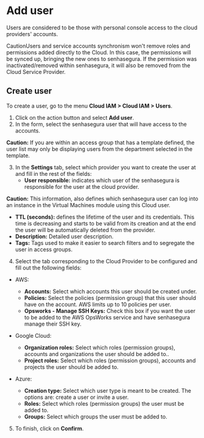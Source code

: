 # Add user

Users are considered to be those with personal console access to the cloud providers' accounts.

CautionUsers and service accounts synchronism won't remove roles and permissions added directly to the Cloud. In this case, the permissions will be synced up, bringing the new ones to senhasegura. If the permission was inactivated/removed within senhasegura, it will also be removed from the Cloud Service Provider.

## Create user

To create a user, go to the menu **Cloud IAM > Cloud IAM > Users**.

1. Click on the action button and select **Add user**.
2. In the form, select the senhasegura user that will have access to the accounts.

**Caution:** If you are within an access group that has a template defined, the user list may only be displaying users from the department selected in the template.

3. In the **Settings** tab, select which provider you want to create the user at and fill in the rest of the fields:
   - **User responsible:** indicates which user of the senhasegura is responsible for the user at the cloud provider.

**Caution:** This information, also defines which senhasegura user can log into an instance in the Virtual Machines module using this Cloud user.

- **TTL (seconds):** defines the lifetime of the user and its credentials. This time is decreasing and starts to be valid from its creation and at the end the user will be automatically deleted from the provider.
- **Description:** Detailed user description.
- **Tags:** Tags used to make it easier to search filters and to segregate the user in access groups.

4. Select the tab corresponding to the Cloud Provider to be configured and fill out the following fields:

- AWS:
  - **Accounts:** Select which accounts this user should be created under.
  - **Policies:** Select the policies (permission group) that this user should have on the account. AWS limits up to 10 policies per user.
  - **Opsworks - Manage SSH Keys:** Check this box if you want the user to be added to the AWS OpsWorks service and have senhasegura manage their SSH key.

- Google Cloud:
  - **Organization roles:** Select which roles (permission groups), accounts and organizations the user should be added to..
  - **Project roles:** Select which roles (permission groups), accounts and projects the user should be added to.

- Azure:
  - **Creation type:** Select which user type is meant to be created. The options are: create a user or invite a user.
  - **Roles:** Select which roles (permission groups) the user must be added to.
  - **Groups:** Select which groups the user must be added to.

5. To finish, click on **Confirm**.

